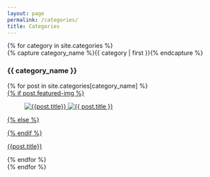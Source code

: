 ```yaml
---
layout: page
permalink: /categories/
title: Categories
---
```



<div id="archives">
{% for category in site.categories %}
  <div class="archive-group">
    {% capture category_name %}{{ category | first }}{% endcapture %}
    <div id="#{{ category_name | slugize }}"></div>
    <p></p>

<h3 class="category-head">{{ category_name }}</h3>
<a name="{{ category_name | slugize }}"></a>
<div class="archive-container">
{% for post in site.categories[category_name] %}
<article class="archive-item">
<a href="{{ site.url }}{{ post.url }}">
  {% if post.featured-img %}
  <figure class="archive-post__thumb">
    <img src="{{site.url}}/assets/img/posts/{{post.featured-img}}_placehold.jpg" data-srcset="{{site.url}}/assets/img/posts/{{post.featured-img}}_thumb.jpg,{{site.url}}/assets/img/posts/{{post.featured-img}}_thumb@2x.jpg 2x" class="lazyload blur" alt="{{post.title}}"/>
    <noscript><img src="{{site.url}}/assets/img/posts/{{post.featured-img}}_thumb.jpg" alt="{{ post.title }}"></noscript></figure>
  {% else %}
    <figure class="archive-post__thumb">
      <div class="dark-bg"></div>
    </figure>
  {% endif %}
      <p>{{post.title}}</p>
      </a>
    </article>
    {% endfor %}
    </div>
  </div>
{% endfor %}
</div>